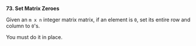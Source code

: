 **73. Set Matrix Zeroes**

Given an `m x n` integer matrix matrix, if an element is `0`, set its entire row and column to `0`'s.

You must do it in place.